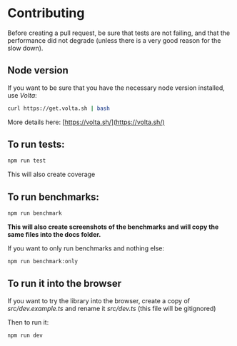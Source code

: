 # Contributing

Before creating a pull request, be sure that tests are not failing, and that the performance did not degrade (unless there is a very good reason for the slow down).

## Node version

If you want to be sure that you have the necessary node version installed, use *Volta*:

```bash
curl https://get.volta.sh | bash
```

More details here: [https://volta.sh/](https://volta.sh/)

## To run tests:

```bash
npm run test
```

This will also create coverage

## To run benchmarks:

```bash
npm run benchmark
```

**This will also create screenshots of the benchmarks and will copy the same files into the docs folder.**

If you want to only run benchmarks and nothing else:

```bash
npm run benchmark:only
```

## To run it into the browser

If you want to try the library into the browser, create a copy of *src/dev.example.ts* and rename it *src/dev.ts* (this file will be gitignored)

Then to run it:
```bash
npm run dev
```
